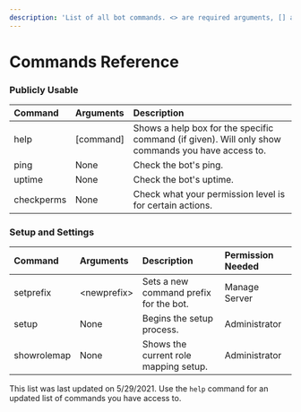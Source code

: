 ```yaml
---
description: 'List of all bot commands. <> are required arguments, [] are optional.'
---
```


# Commands Reference

### Publicly Usable

| Command | Arguments | Description |
| :--- | :--- | :--- |
| help  | \[command\] | Shows a help box for the specific command \(if given\). Will only show commands you have access to. |
| ping | None | Check the bot's ping. |
| uptime | None | Check the bot's uptime. |
| checkperms | None | Check what your permission level is for certain actions. |

### Setup and Settings

| Command | Arguments | Description | Permission Needed |
| :--- | :--- | :--- | :--- |
| setprefix | &lt;newprefix&gt; | Sets a new command prefix for the bot. | Manage Server |
| setup | None | Begins the setup process. | Administrator |
| showrolemap | None | Shows the current role mapping setup. | Administrator |

This list was last updated on 5/29/2021. Use the `help` command for an updated list of commands you have access to.

